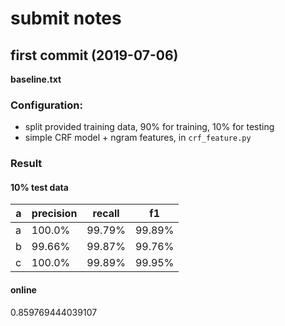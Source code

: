 # submit notes
## first commit (2019-07-06)

**baseline.txt**

### Configuration:
* split provided training data, 90% for training, 10% for testing
* simple CRF model + ngram features, in `crf_feature.py`

### Result
#### 10% test data
|a  |precision |recall  |   f1 |
|---|----------|--------|------|
|a  |  100.0%  |99.79%  |99.89%|
|b  |  99.66%  |99.87%  |99.76%|
|c  |  100.0%  |99.89%  |99.95%|

#### online
0.859769444039107 
